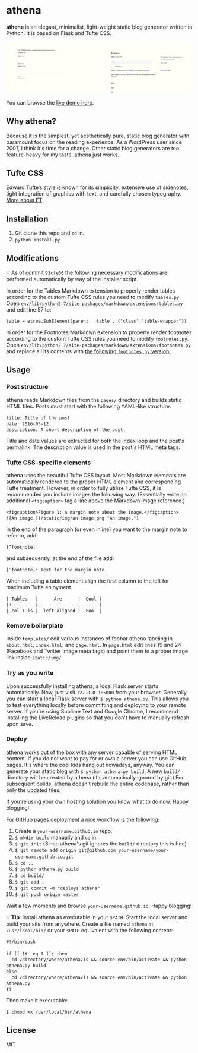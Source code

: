 # athena

**athena** is an elegant, minimalist, light-weight static blog generator written in Python. It is based on Flask and Tufte CSS.

![athena screenshot](/static/athena.png)

You can browse the [live demo here][demo].

## Why athena?

Because it is the simplest, yet aesthetically pure, static blog generator with paramount focus on the reading experience. As a WordPress user since 2007, I think it's time for a change. Other static blog generators are too feature-heavy for my taste. athena just works.

## Tufte CSS

Edward Tufte’s style is known for its simplicity, extensive use of sidenotes, tight integration of graphics with text, and carefully chosen typography. [More about ET][et].

## Installation

1. Git clone this repo and `cd` in.
1. `python install.py`

## Modifications

:bulb: As of [commit `91cfe00`][commit] the following necessary modifications are performed automatically by way of the installer script.

In order for the Tables Markdown extension to properly render tables according to the custom Tufte CSS rules you need to modify `tables.py`. Open `env/lib/python2.7/site-packages/markdown/extensions/tables.py` and edit line 57 to:

    table = etree.SubElement(parent, 'table', {"class":"table-wrapper"})

In order for the Footnotes Markdown extension to properly render footnotes according to the custom Tufte CSS rules you need to modify `footnotes.py`. Open `env/lib/python2.7/site-packages/markdown/extensions/footnotes.py` and replace all its contents with [the following `footnotes.py` version.](https://gist.github.com/apas/fbdcc1617be4b9dbcab8895ad028b285)

## Usage

### Post structure

athena reads Markdown files from the `pages/` directory and builds static HTML files. Posts must start with the following YAML-like structure:

    title: Title of the post
    date: 2016-03-12
    description: A short description of the post.

Title and date values are extracted for both the index loop and the post's permalink. The description value is used in the post's HTML meta tags.

### Tufte CSS-specific elements

athena uses the beautiful Tufte CSS layout. Most Markdown elements are automatically rendered to the proper HTML element and corresponding Tufte treatment. However, in order to fully utilize Tufte CSS, it is recommended you include images the following way. (Essentially write an additional `<figcaption>` tag a line above the Markdown image reference.)

    <figcaption>Figure 1: A margin note about the image.</figcaption>
    ![An image.](/static/img/an-image.png "An image.")

In the end of the paragraph (or even inline) you want to the margin note to refer to, add:

    [^footnote]

and subsequently, at the end of the file add:

    [^footnote]: Text for the margin note.

When including a table element align the first column to the left for maximum Tufte enjoyment.

    | Tables   |      Are      |  Cool |
    |:---------|---------------|-------|
    | col 1 is |  left-aligned |  Foo  |

### Remove boilerplate

Inside `templates/` edit various instances of foobar athena labeling in `about.html`, `index.html`, and `page.html`. In `page.html` edit lines 19 and 24 (Facebook and Twitter image meta tags) and point them to a proper image link inside `static/img/`.

### Try as you write

Upon successfully installing athena, a local Flask server starts automatically. Now, just visit `127.0.0.1:5000` from your browser. Generally, you can start a local Flask server with `$ python athena.py`. This allows you to test everything locally before committing and deploying to your remote server. If you're using Sublime Text and Google Chrome, I recommend installing the LiveReload plugins so that you don't have to manually refresh upon save.

### Deploy

athena works out of the box with any server capable of serving HTML content. If you do not want to pay for or own a server you can use GitHub pages. It's where the cool kids hang out nowadays, anyway. You can generate your static blog with `$ python athena.py build`. A new `build/` directory will be created by athena (it's automatically ignored by git.) For subsequent builds, athena doesn't rebuild the entire codebase, rather than only the updated files.

If you're using your own hosting solution you know what to do now. Happy blogging!

For GitHub pages deployment a nice workflow is the following:

1. Create a `your-username.github.io` repo.
1. `$ mkdir build` manually and `cd` in.
1. `$ git init` (Since athena's git ignores the `build/` directory this is fine)
1. `$ git remote add origin git@github.com:your-username/your-username.github.io.git`
1. `$ cd ..`
1. `$ python athena.py build`
1. `$ cd build/`
1. `$ git add .`
1. `$ git commit -m "deploys athena"`
1. `$ git push origin master`

Wait a few moments and browse `your-username.github.io`. Happy blogging!

:bulb: **Tip**: install athena as executable in your `$PATH`. Start the local server and build your site from anywhere. Create a file named `athena` in `/usr/local/bin/` or your `$PATH` equivalent with the following content:

    #!/bin/bash

    if [[ $# -eq 1 ]]; then
      cd /directory/where/athena/is && source env/bin/activate && python athena.py build
    else
      cd /directory/where/athena/is && source env/bin/activate && python athena.py
    fi

Then make it executable:

    $ chmod +x /usr/local/bin/athena

## License

MIT

[et]: https://en.wikipedia.org/wiki/Edward_Tufte
[demo]: https://apas.github.io/athena/
[commit]: https://github.com/apas/athena/commit/91cfe00224b08f02bddf6aad4a7039aa54a3cd9e
